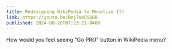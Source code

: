 ```yaml
---
title: Redesigning WikiPedia to Monetize It!
link: https://youtu.be/Bzj7u4Q5GG0
published: 2024-08-20T07:23:21-0400
---
```


How would you feel seeing "Go PRO" button in WikiPedia menu?
